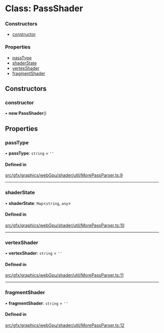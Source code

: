 # Class: PassShader

### Constructors

- [constructor](PassShader.md#constructor)

### Properties

- [passType](PassShader.md#passtype)
- [shaderState](PassShader.md#shaderstate)
- [vertexShader](PassShader.md#vertexshader)
- [fragmentShader](PassShader.md#fragmentshader)

## Constructors

### constructor

• **new PassShader**()

## Properties

### passType

• **passType**: `string` = `''`

#### Defined in

[src/gfx/graphics/webGpu/shader/util/MorePassParser.ts:9](https://github.com/Orillusion/orillusion/blob/main/src/gfx/graphics/webGpu/shader/util/MorePassParser.ts#L9)

___

### shaderState

• **shaderState**: `Map`<`string`, `any`\>

#### Defined in

[src/gfx/graphics/webGpu/shader/util/MorePassParser.ts:10](https://github.com/Orillusion/orillusion/blob/main/src/gfx/graphics/webGpu/shader/util/MorePassParser.ts#L10)

___

### vertexShader

• **vertexShader**: `string` = `''`

#### Defined in

[src/gfx/graphics/webGpu/shader/util/MorePassParser.ts:11](https://github.com/Orillusion/orillusion/blob/main/src/gfx/graphics/webGpu/shader/util/MorePassParser.ts#L11)

___

### fragmentShader

• **fragmentShader**: `string` = `''`

#### Defined in

[src/gfx/graphics/webGpu/shader/util/MorePassParser.ts:12](https://github.com/Orillusion/orillusion/blob/main/src/gfx/graphics/webGpu/shader/util/MorePassParser.ts#L12)
